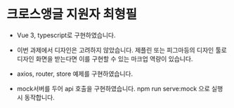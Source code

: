 # 크로스앵글 지원자 최형필

- Vue 3, typescript로 구현하였습니다.

- 이번 과제에서 디자인은 고려하지 않았습니다. 제플린 또는 피그마등의 디자인 툴로 디자인 화면을 받는다면 이를 구현할 수 있는 마크업 역량이 있습니다.

- axios, router, store 예제를 구현하였습니다.

- mock서버를 두어 api 호출을 구현하였습니다. npm run serve:mock 으로 실행 시 동작합니다.

